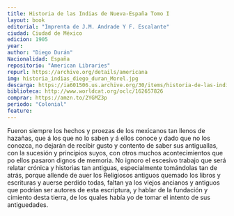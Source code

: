 ```yaml
---
title: Historia de las Indias de Nueva-España Tomo I
layout: book
editorial: "Imprenta de J.M. Andrade Y F. Escalante"
ciudad: Ciudad de México
edicion: 1905
year: 
author: "Diego Durán"
Nacionalidad: España
repositorio: "American Libraries"
repurl: https://archive.org/details/americana
img: historia_indias_diego_duran_Morel.jpg
descarga: https://ia601506.us.archive.org/30/items/historia-de-las-indias-de-nueva-espana-tomo-i-diego-duran/Historia%20de%20las%20Indias%20de%20Nueva-Espa%C3%B1a%20Tomo%20I%20-%20Diego%20Dur%C3%A1n.pdf
biblioteca: http://www.worldcat.org/oclc/162657826
comprar: https://amzn.to/2YGMZ3p
periodo: "Colonial"
feature: 
---
```

 
Fueron siempre los hechos y proezas de los mexicanos tan llenos de hazañas, que á los que no lo saben y á ellos conoce y dado que no los conozca, no dejarán de recibir gusto y contento de saber sus antiguallas, con la sucesión y principios suyos, con otros muchos acontecimientos que po ellos pasaron dignos de memoria.
No ignoro el escesivo  trabajo que será relatar crónica y historias tan antiguas, especialmente tomándolas tan de atrás, porque allende de auer los Religiosos antiguos quemado los libros y escrituras y auerse perdido todas, faltan ya los viejos ancianos y antiguos que podrían ser autores de esta escriptura, y hablar de la fundación y cimiento desta tierra, de los quales había yo de tomar el intento de sus antiguedades.
